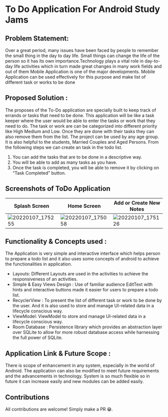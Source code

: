 # To Do Application For Android Study Jams 


## <b> Problem Statement: </b>

Over a great period, many issues have been faced by people to remember the small thing in the day to day life. Small things can change the life of the person so it has its own importance.Technology plays a vital role in day-to-day life activities which in turn made great changes in many work fields and out of them Mobile Application is one of the major developments. Mobile Application can be used effectively for this purpose and make list of different task or works to be done

## <b> Proposed Solution : </b>

The proposes of the  To-Do application are specially built to keep track of errands or tasks that need to be done. This application will be like a task keeper where the user would be able to enter the tasks or work that they need to do. The task or work are can be categorized into different priority like High Medium and Low. Once they are done with their tasks they can also remove them from the list. The project can be used by any age group. It is also helpful to the students, Married Couples and Aged Persons. From the following steps we can create an task in the todo list.

1. You can add the tasks that are to be done in a descriptive way.
2. You will be able to add as many tasks as you have.
3. Once the task is completed, you will be able to remove it by clicking on “Task Completed” button.

## <b>Screenshots of ToDo Application</b>

Splash Screen | Home Screen | Add or Create New Notes | Update Notes Details | Share PopUp
------------ | ------------- | ------------- | ------------- | -------------
![20220107_175255](https://user-images.githubusercontent.com/47290783/148545039-b205d407-688a-413b-876c-9dfb879d692b.jpg) | ![20220107_175058](https://user-images.githubusercontent.com/47290783/148545061-db5f10a5-e5a4-4055-8861-1732c753354d.jpg) | ![20220107_175126](https://user-images.githubusercontent.com/47290783/148545117-818d3e4a-1889-41b4-8dce-020794c508f5.jpg) | ![20220107_175215](https://user-images.githubusercontent.com/47290783/148545138-423619f6-3615-497d-a4f1-f54575bf9e3e.jpg) | ![20220107_175240](https://user-images.githubusercontent.com/47290783/148545167-eb2d0470-f778-414e-91ef-fdb02deb959c.jpg)



## <b> Functionality & Concepts used : </b>

The Application is very simple and interactive interface which helps person to prepare a todo list and it also uses some concepts of android to achieve the functionalities in application.

- Layouts: Different Layouts are used in the activities to achieve the responsiveness of an activities.
- Simple & Easy Views Design : Use of familiar audience EditText with hints and interactive buttons made it easier for users to prepare a todo list.
- RecyclerView : To present the list of different task or work to be done by the user. And it is also used to store and manage UI-related data in a lifecycle conscious way.  
- ViewModel: ViewModel to store and manage UI-related data in a lifecycle conscious way.
- Room Database : Persistence library which provides an abstraction layer over SQLite to allow for more robust database access while harnessing the full power of SQLite.

## <b> Application Link & Future Scope : </b>

There is scope of enhancement in any system, especially in the world of Android. The application can also be modified to meet future requirements and the advancements in technology. System is so much flexible so in future it can increase easily and new modules can be added easily.


## Contributions
All contributions are welcome! Simply make a PR 😁.
